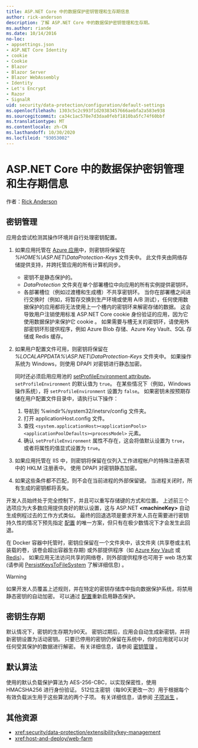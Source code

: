 ```yaml
---
title: ASP.NET Core 中的数据保护密钥管理和生存期信息
author: rick-anderson
description: 了解 ASP.NET Core 中的数据保护密钥管理和生存期。
ms.author: riande
ms.date: 10/14/2016
no-loc:
- appsettings.json
- ASP.NET Core Identity
- cookie
- Cookie
- Blazor
- Blazor Server
- Blazor WebAssembly
- Identity
- Let's Encrypt
- Razor
- SignalR
uid: security/data-protection/configuration/default-settings
ms.openlocfilehash: 1303c5c2c993f1d20383457666aebfa2a583e938
ms.sourcegitcommit: ca34c1ac578e7d3daa0febf1810ba5fc74f60bbf
ms.translationtype: MT
ms.contentlocale: zh-CN
ms.lasthandoff: 10/30/2020
ms.locfileid: "93053002"
---
```

# <a name="data-protection-key-management-and-lifetime-in-aspnet-core"></a>ASP.NET Core 中的数据保护密钥管理和生存期信息

作者：[Rick Anderson](https://twitter.com/RickAndMSFT)

## <a name="key-management"></a>密钥管理

应用会尝试检测其操作环境并自行处理密钥配置。

1. 如果应用托管在 [Azure 应用](https://azure.microsoft.com/services/app-service/)中，则密钥将保留在 *%HOME%\ASP.NET\DataProtection-Keys* 文件夹中。 此文件夹由网络存储提供支持，并跨托管应用的所有计算机同步。
   * 密钥不是静态保护的。
   * *DataProtection* 文件夹在单个部署槽位中向应用的所有实例提供密钥环。
   * 各部署槽位（例如过渡槽和生成槽）不共享密钥环。 当你在部署槽之间进行交换时（例如，将暂存交换到生产环境或使用 A/B 测试），任何使用数据保护的应用都将无法使用上一个槽内的密钥环来解密存储的数据。 这会导致用户注销使用标准 ASP.NET Core cookie 身份验证的应用，因为它使用数据保护来保护它 cookie 。 如果需要与槽无关的密钥环，请使用外部密钥环形提供程序，例如 Azure Blob 存储、Azure Key Vault、SQL 存储或 Redis 缓存。

1. 如果用户配置文件可用，则密钥将保留在 *%LOCALAPPDATA%\ASP.NET\DataProtection-Keys* 文件夹中。 如果操作系统为 Windows，则使用 DPAPI 对密钥进行静态加密。

   同时还必须启用应用池的 [setProfileEnvironment attribute](/iis/configuration/system.applicationhost/applicationpools/add/processmodel#configuration)。 `setProfileEnvironment` 的默认值为 `true`。 在某些情况下（例如，Windows 操作系统），将 `setProfileEnvironment` 设置为 `false`。 如果密钥未按预期存储在用户配置文件目录中，请执行以下操作：

   1. 导航到 %windir%/system32/inetsrv/config 文件夹。
   1. 打开 applicationHost.config 文件。
   1. 查找 `<system.applicationHost><applicationPools><applicationPoolDefaults><processModel>` 元素。
   1. 确认 `setProfileEnvironment` 属性不存在，这会将值默认设置为 `true`，或者将属性的值显式设置为 `true`。

1. 如果应用托管在 IIS 中，则密钥将保留在仅列入工作进程帐户的特殊注册表项中的 HKLM 注册表中。 使用 DPAPI 对密钥静态加密。

1. 如果这些条件都不匹配，则不会在当前进程的外部保留键。 当进程关闭时，所有生成的密钥都将丢失。

开发人员始终处于完全控制下，并且可以重写存储键的方式和位置。 上述前三个选项应为大多数应用提供良好的默认设置，这与 ASP.NET **\<machineKey>** 自动生成例程过去的工作方式类似。 最终的回退选项是要求开发人员在需要进行密钥持久性的情况下预先指定 [配置](xref:security/data-protection/configuration/overview) 的唯一方案，但只有在极少数情况下才会发生此回退。

在 Docker 容器中托管时，密钥应保留在一个文件夹中，该文件夹 (共享卷或主机装载的卷，该卷会超出容器生存期) 或外部提供程序（如 [Azure Key Vault](https://azure.microsoft.com/services/key-vault/) 或 [Redis](https://redis.io/)）。 如果应用无法访问共享的网络卷，则外部提供程序也可用于 web 场方案 (请参阅 [PersistKeysToFileSystem](xref:security/data-protection/configuration/overview#persistkeystofilesystem) 了解详细信息) 。

> [!WARNING]
> 如果开发人员覆盖上述规则，并在特定的密钥存储库中指向数据保护系统，将禁用静态密钥的自动加密。 可以通过 [配置](xref:security/data-protection/configuration/overview)重新启用静态保护。

## <a name="key-lifetime"></a>密钥生存期

默认情况下，密钥的生存期为90天。 密钥过期后，应用会自动生成新密钥，并将新密钥设置为活动密钥。 只要已停用的密钥仍保留在系统中，你的应用就可以对任何受其保护的数据进行解密。 有关详细信息，请参阅 [密钥管理](xref:security/data-protection/implementation/key-management#key-expiration-and-rolling) 。

## <a name="default-algorithms"></a>默认算法

使用的默认负载保护算法为 AES-256-CBC，以实现保密性，使用 HMACSHA256 进行身份验证。 512位主密钥（每90天更改一次）用于根据每个有效负载派生用于这些算法的两个子项。 有关详细信息，请参阅 [子项派生](xref:security/data-protection/implementation/subkeyderivation#additional-authenticated-data-and-subkey-derivation) 。

## <a name="additional-resources"></a>其他资源

* <xref:security/data-protection/extensibility/key-management>
* <xref:host-and-deploy/web-farm>
